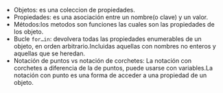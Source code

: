 * Objetos: es una coleccion de propiedades.
* Propiedades: es una asociación entre un nombre(o clave) y un valor.
* Métodos:los metodos son funciones las cuales son las propiedades de los objeto.
* Bucle `for…in`: devolvera todas las propiedades enumerables de un objeto, en orden arbitrario.Incluidas aquellas con nombres no enteros y aquellas que se heredan.
* Notación de puntos vs notación de corchetes: La notación con corchetes a diferencia de la de puntos, puede usarse con variables.La notación con punto es una forma de acceder a una propiedad de un objeto.